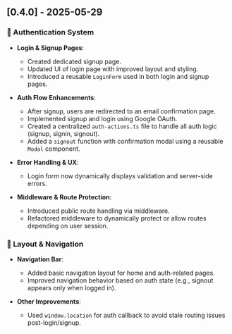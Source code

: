 ## [0.4.0] - 2025-05-29

### 🔐 Authentication System

- **Login & Signup Pages**:
  - Created dedicated signup page.
  - Updated UI of login page with improved layout and styling.
  - Introduced a reusable `LoginForm` used in both login and signup pages.

- **Auth Flow Enhancements**:
  - After signup, users are redirected to an email confirmation page.
  - Implemented signup and login using Google OAuth.
  - Created a centralized `auth-actions.ts` file to handle all auth logic (signup, signin, signout).
  - Added a `signout` function with confirmation modal using a reusable `Modal` component.

- **Error Handling & UX**:
  - Login form now dynamically displays validation and server-side errors.

- **Middleware & Route Protection**:
  - Introduced public route handling via middleware.
  - Refactored middleware to dynamically protect or allow routes depending on user session.

### 🧭 Layout & Navigation

- **Navigation Bar**:
  - Added basic navigation layout for home and auth-related pages.
  - Improved navigation behavior based on auth state (e.g., signout appears only when logged in).

- **Other Improvements**:
  - Used `window.location` for auth callback to avoid stale routing issues post-login/signup.
